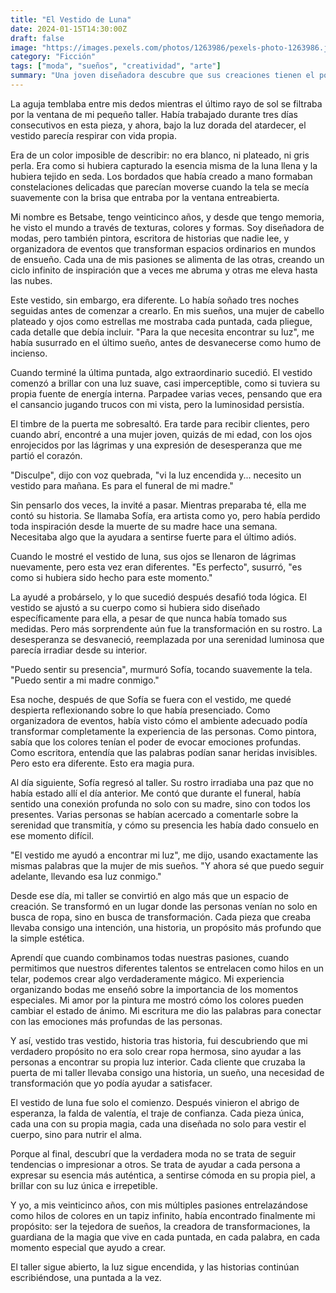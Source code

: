 ```yaml
---
title: "El Vestido de Luna"
date: 2024-01-15T14:30:00Z
draft: false
image: "https://images.pexels.com/photos/1263986/pexels-photo-1263986.jpeg?auto=compress&cs=tinysrgb&w=800"
category: "Ficción"
tags: ["moda", "sueños", "creatividad", "arte"]
summary: "Una joven diseñadora descubre que sus creaciones tienen el poder de transformar no solo la apariencia, sino también el alma de quien las porta."
---
```


La aguja temblaba entre mis dedos mientras el último rayo de sol se filtraba por la ventana de mi pequeño taller. Había trabajado durante tres días consecutivos en esta pieza, y ahora, bajo la luz dorada del atardecer, el vestido parecía respirar con vida propia.

Era de un color imposible de describir: no era blanco, ni plateado, ni gris perla. Era como si hubiera capturado la esencia misma de la luna llena y la hubiera tejido en seda. Los bordados que había creado a mano formaban constelaciones delicadas que parecían moverse cuando la tela se mecía suavemente con la brisa que entraba por la ventana entreabierta.

Mi nombre es Betsabe, tengo veinticinco años, y desde que tengo memoria, he visto el mundo a través de texturas, colores y formas. Soy diseñadora de modas, pero también pintora, escritora de historias que nadie lee, y organizadora de eventos que transforman espacios ordinarios en mundos de ensueño. Cada una de mis pasiones se alimenta de las otras, creando un ciclo infinito de inspiración que a veces me abruma y otras me eleva hasta las nubes.

Este vestido, sin embargo, era diferente. Lo había soñado tres noches seguidas antes de comenzar a crearlo. En mis sueños, una mujer de cabello plateado y ojos como estrellas me mostraba cada puntada, cada pliegue, cada detalle que debía incluir. "Para la que necesita encontrar su luz", me había susurrado en el último sueño, antes de desvanecerse como humo de incienso.

Cuando terminé la última puntada, algo extraordinario sucedió. El vestido comenzó a brillar con una luz suave, casi imperceptible, como si tuviera su propia fuente de energía interna. Parpadee varias veces, pensando que era el cansancio jugando trucos con mi vista, pero la luminosidad persistía.

El timbre de la puerta me sobresaltó. Era tarde para recibir clientes, pero cuando abrí, encontré a una mujer joven, quizás de mi edad, con los ojos enrojecidos por las lágrimas y una expresión de desesperanza que me partió el corazón.

"Disculpe", dijo con voz quebrada, "vi la luz encendida y... necesito un vestido para mañana. Es para el funeral de mi madre."

Sin pensarlo dos veces, la invité a pasar. Mientras preparaba té, ella me contó su historia. Se llamaba Sofía, era artista como yo, pero había perdido toda inspiración desde la muerte de su madre hace una semana. Necesitaba algo que la ayudara a sentirse fuerte para el último adiós.

Cuando le mostré el vestido de luna, sus ojos se llenaron de lágrimas nuevamente, pero esta vez eran diferentes. "Es perfecto", susurró, "es como si hubiera sido hecho para este momento."

La ayudé a probárselo, y lo que sucedió después desafió toda lógica. El vestido se ajustó a su cuerpo como si hubiera sido diseñado específicamente para ella, a pesar de que nunca había tomado sus medidas. Pero más sorprendente aún fue la transformación en su rostro. La desesperanza se desvaneció, reemplazada por una serenidad luminosa que parecía irradiar desde su interior.

"Puedo sentir su presencia", murmuró Sofía, tocando suavemente la tela. "Puedo sentir a mi madre conmigo."

Esa noche, después de que Sofía se fuera con el vestido, me quedé despierta reflexionando sobre lo que había presenciado. Como organizadora de eventos, había visto cómo el ambiente adecuado podía transformar completamente la experiencia de las personas. Como pintora, sabía que los colores tenían el poder de evocar emociones profundas. Como escritora, entendía que las palabras podían sanar heridas invisibles. Pero esto era diferente. Esto era magia pura.

Al día siguiente, Sofía regresó al taller. Su rostro irradiaba una paz que no había estado allí el día anterior. Me contó que durante el funeral, había sentido una conexión profunda no solo con su madre, sino con todos los presentes. Varias personas se habían acercado a comentarle sobre la serenidad que transmitía, y cómo su presencia les había dado consuelo en ese momento difícil.

"El vestido me ayudó a encontrar mi luz", me dijo, usando exactamente las mismas palabras que la mujer de mis sueños. "Y ahora sé que puedo seguir adelante, llevando esa luz conmigo."

Desde ese día, mi taller se convirtió en algo más que un espacio de creación. Se transformó en un lugar donde las personas venían no solo en busca de ropa, sino en busca de transformación. Cada pieza que creaba llevaba consigo una intención, una historia, un propósito más profundo que la simple estética.

Aprendí que cuando combinamos todas nuestras pasiones, cuando permitimos que nuestros diferentes talentos se entrelacen como hilos en un telar, podemos crear algo verdaderamente mágico. Mi experiencia organizando bodas me enseñó sobre la importancia de los momentos especiales. Mi amor por la pintura me mostró cómo los colores pueden cambiar el estado de ánimo. Mi escritura me dio las palabras para conectar con las emociones más profundas de las personas.

Y así, vestido tras vestido, historia tras historia, fui descubriendo que mi verdadero propósito no era solo crear ropa hermosa, sino ayudar a las personas a encontrar su propia luz interior. Cada cliente que cruzaba la puerta de mi taller llevaba consigo una historia, un sueño, una necesidad de transformación que yo podía ayudar a satisfacer.

El vestido de luna fue solo el comienzo. Después vinieron el abrigo de esperanza, la falda de valentía, el traje de confianza. Cada pieza única, cada una con su propia magia, cada una diseñada no solo para vestir el cuerpo, sino para nutrir el alma.

Porque al final, descubrí que la verdadera moda no se trata de seguir tendencias o impresionar a otros. Se trata de ayudar a cada persona a expresar su esencia más auténtica, a sentirse cómoda en su propia piel, a brillar con su luz única e irrepetible.

Y yo, a mis veinticinco años, con mis múltiples pasiones entrelazándose como hilos de colores en un tapiz infinito, había encontrado finalmente mi propósito: ser la tejedora de sueños, la creadora de transformaciones, la guardiana de la magia que vive en cada puntada, en cada palabra, en cada momento especial que ayudo a crear.

El taller sigue abierto, la luz sigue encendida, y las historias continúan escribiéndose, una puntada a la vez.